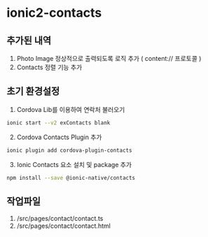 # ionic2-contacts

## 추가된 내역
1. Photo Image 정상적으로 출력되도록 로직 추가 ( content:// 프로토콜 )
2. Contacts 정렬 기능 추가


## 초기 환경설정

1. Cordova Lib를 이용하여 연락처 불러오기

```bash
ionic start --v2 exContacts blank
```

2. Cordova Contacts Plugin 추가
```bash
ionic plugin add cordova-plugin-contacts
```

3. Ionic Contacts 요소 설치 및 package 추가
```bash
npm install --save @ionic-native/contacts
```

## 작업파일
1. /src/pages/contact/contact.ts
1. /src/pages/contact/contact.html
